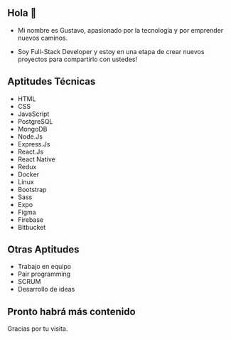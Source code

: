 ## Hola 👋

* Mi nombre es Gustavo, apasionado por la tecnología y por emprender nuevos caminos.

* Soy Full-Stack Developer y estoy en una etapa de crear nuevos proyectos para compartirlo con ustedes!

## Aptitudes Técnicas

* HTML 
* CSS 
* JavaScript 
* PostgreSQL 
* MongoDB 
* Node.Js 
* Express.Js 
* React.Js 
* React Native 
* Redux 
* Docker
* Linux
* Bootstrap
* Sass
* Expo
* Figma
* Firebase
* Bitbucket

## Otras Aptitudes

* Trabajo en equipo
* Pair programming
* SCRUM
* Desarrollo de ideas


## Pronto habrá más contenido

Gracias por tu visita.
